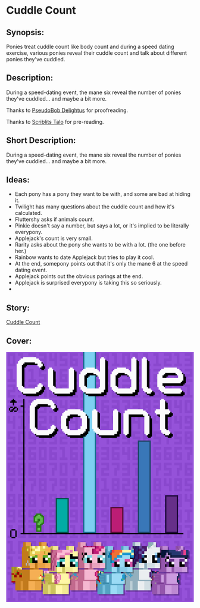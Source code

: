 # Cuddle Count

## Synopsis:
Ponies treat cuddle count like body count and during a speed dating exercise, various ponies reveal their cuddle count and talk about different ponies they've cuddled.

## Description:
During a speed-dating event, the mane six reveal the number of ponies they've cuddled… and maybe a bit more.

Thanks to [PseudoBob Delightus](https://www.fimfiction.net/user/12771/PseudoBob+Delightus) for proofreading.

Thanks to [Scriblits Talo](https://www.fimfiction.net/user/495925/Scriblits+Talo/stories) for pre-reading.

## Short Description:
During a speed-dating event, the mane six reveal the number of ponies they've cuddled… and maybe a bit more.

## Ideas:
- Each pony has a pony they want to be with, and some are bad at hiding it.
- Twilight has many questions about the cuddle count and how it's calculated.
- Fluttershy asks if animals count.
- Pinkie doesn't say a number, but says a lot, or it's implied to be literally everypony.
- Applejack's count is very small.
- Rarity asks about the pony she wants to be with a lot. (the one before her.)
- Rainbow wants to date Applejack but tries to play it cool.
- At the end, somepony points out that it's only the mane 6 at the speed dating event.
- Applejack points out the obvious parings at the end.
- Applejack is surprised everypony is taking this so seriously.
- 

## Story:
[Cuddle Count](./cuddle-count.md)

## Cover:
![cover](./cuddle-count-cover-upscaled.png)
